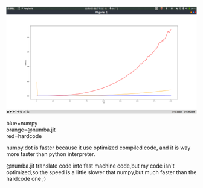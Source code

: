 ![](https://github.com/chenliTW/google-code-in/raw/master/time-bound-computation/result.png)

blue=numpy  
orange=@numba.jit  
red=hardcode  

numpy.dot is faster because it use optimized compiled code, and it is way more faster than python interpreter.

@numba.jit translate code into fast machine code,but my code isn't optimized,so the speed is a little slower that numpy,but much faster than the hardcode one ;)

